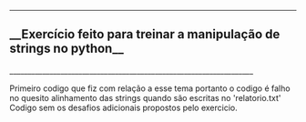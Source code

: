 ___________________________________________________________________
<h2>__Exercício feito para treinar a manipulação de strings no python__</h2>
___________________________________________________________________


Primeiro codigo que fiz com relação a esse tema portanto o codigo é falho no quesito alinhamento das strings quando são escritas no 'relatorio.txt'<br>
Codigo sem os desafios adicionais propostos pelo exercicio.
